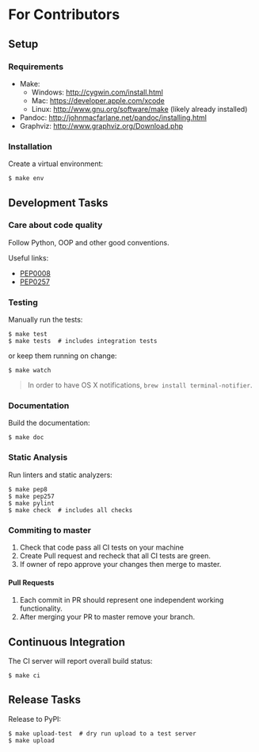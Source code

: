 # For Contributors

## Setup

### Requirements

* Make:
    * Windows: http://cygwin.com/install.html
    * Mac: https://developer.apple.com/xcode
    * Linux: http://www.gnu.org/software/make (likely already installed)
* Pandoc: http://johnmacfarlane.net/pandoc/installing.html
* Graphviz: http://www.graphviz.org/Download.php

### Installation

Create a virtual environment:

```
$ make env
```

## Development Tasks

### Care about code quality

Follow Python, OOP and other good conventions.

Useful links:

* [PEP0008](https://www.python.org/dev/peps/pep-0008/)
* [PEP0257](https://www.python.org/dev/peps/pep-0257/)

### Testing

Manually run the tests:

```
$ make test
$ make tests  # includes integration tests
```

or keep them running on change:

```
$ make watch
```

> In order to have OS X notifications, `brew install terminal-notifier`.

### Documentation

Build the documentation:

```
$ make doc
```

### Static Analysis

Run linters and static analyzers:

```
$ make pep8
$ make pep257
$ make pylint
$ make check  # includes all checks
```

### Commiting to master

1. Check that code pass all CI tests on your machine 
2. Create Pull request and recheck that all CI tests are green.
3. If owner of repo approve your changes then merge to master.

#### Pull Requests

1. Each commit in PR should represent one independent working functionality.
2. After merging your PR to master remove your branch.

## Continuous Integration

The CI server will report overall build status:

```
$ make ci
```

## Release Tasks

Release to PyPI:

```
$ make upload-test  # dry run upload to a test server
$ make upload
```

